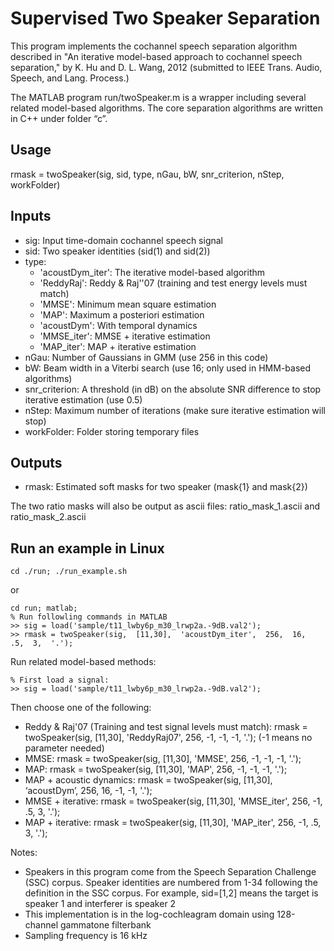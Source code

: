 Supervised Two Speaker Separation
======================

This program implements the cochannel speech separation algorithm described in "An iterative model-based approach to cochannel speech separation," by K. Hu and D. L. Wang, 2012 (submitted to IEEE Trans. Audio, Speech, and Lang. Process.)

The MATLAB program run/twoSpeaker.m is a wrapper including several related model-based algorithms. The core separation algorithms are written in C++ under folder “c”.


## Usage ## 
rmask = twoSpeaker(sig, sid, type, nGau, bW, snr_criterion, nStep, workFolder)


## Inputs ##
* sig: Input time-domain cochannel speech signal
* sid: Two speaker identities (sid(1) and sid(2))
* type: 
  * 'acoustDym_iter': The iterative model-based algorithm
  * 'ReddyRaj': Reddy & Raj''07 (training and test energy levels must match)
  * 'MMSE': Minimum mean square estimation 
  * 'MAP': Maximum a posteriori estimation
  * 'acoustDym': With temporal dynamics
  * 'MMSE_iter': MMSE + iterative estimation
  * 'MAP_iter': MAP + iterative estimation           
* nGau:   Number of Gaussians in GMM (use 256 in this code)  
* bW:      Beam width in a Viterbi search (use 16; only used in HMM-based algorithms)
* snr_criterion:  A threshold (in dB) on the absolute SNR difference to stop iterative estimation (use 0.5)
* nStep:   Maximum number of iterations (make sure iterative estimation will stop)
* workFolder:  Folder storing temporary files


## Outputs ##
* rmask:   Estimated soft masks for two speaker (mask{1}  and mask{2})

The two ratio masks will also be output as ascii files: ratio_mask_1.ascii and ratio_mask_2.ascii

 
## Run an example in Linux ##
```
cd ./run; ./run_example.sh
```
or
```
cd run; matlab;
% Run followling commands in MATLAB
>> sig = load('sample/t11_lwby6p_m30_lrwp2a.-9dB.val2');
>> rmask = twoSpeaker(sig,  [11,30],  'acoustDym_iter',  256,  16,  .5,  3,  '.');
```

Run related model-based methods:
```
% First load a signal: 
>> sig = load('sample/t11_lwby6p_m30_lrwp2a.-9dB.val2');
```

Then choose one of the following:
* Reddy & Raj'07 (Training and test signal levels must match):  rmask = twoSpeaker(sig, [11,30], 'ReddyRaj07', 256, -1, -1, -1, '.');  (-1 means no parameter needed)
* MMSE: rmask = twoSpeaker(sig, [11,30], 'MMSE', 256, -1, -1, -1, '.');
* MAP: rmask = twoSpeaker(sig, [11,30], 'MAP', 256, -1, -1, -1, '.');
* MAP + acoustic dynamics: rmask = twoSpeaker(sig, [11,30], ‘acoustDym’, 256, 16, -1, -1, '.');
* MMSE + iterative: rmask = twoSpeaker(sig, [11,30], 'MMSE_iter', 256, -1, .5, 3, '.');
* MAP + iterative: rmask = twoSpeaker(sig, [11,30], 'MAP_iter', 256, -1, .5, 3, '.');

 
Notes: 
* Speakers in this program come from the Speech Separation Challenge (SSC) corpus. Speaker identities are numbered from 1-34 following the definition in the SSC corpus. For example, sid=[1,2] means the target is speaker 1 and  interferer is speaker 2
* This implementation is in the log-cochleagram domain using 128-channel gammatone filterbank
* Sampling frequency is 16 kHz

